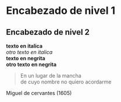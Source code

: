 # Encabezado de nivel 1
## Encabezado de nivel 2
**texto en italica**    
_otro texto en italica_  
**texto en negrita**  
__otro texto en negrita__

>En un lugar de la mancha   
>de cuyo nombre no quiero acordarme
>
Miguel de cervantes (1605)

